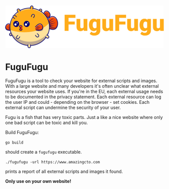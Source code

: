 ![FuguFugu](https://github.com/FuguFuguHq/fugufugu/blob/main/Logo.png?raw=true)

# FuguFugu

FuguFugu is a tool to check your website for external scripts and images. With a large website and many developers it's 
often unclear what external resources your website uses. If you're in the EU, each external usage needs to be documented
in the privacy statement. Each external resource can log the user IP and could - depending on the browser - set cookies.
Each external script can undermine the security of your user.

Fugu is a fish that has very toxic parts. Just a like a nice website where only one bad script can be toxic and kill you.

Build FuguFugu:

`go build`

should create a `fugufugu` executable.

`./fugufugu -url https://www.amazingcto.com`

prints a report of all external scripts and images it found.

**Only use on your own website!**